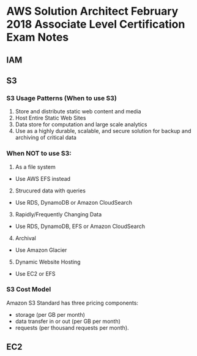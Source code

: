 # AWS Solution Architect February 2018 Associate Level Certification Exam Notes

## IAM

## S3
### S3 Usage Patterns (When to use S3)
1. Store and distribute static web content and media
2. Host Entire Static Web Sites
3. Data store for computation and large scale analytics
4. Use as a highly durable, scalable, and secure solution for backup and archiving of critical data

### When NOT to use S3:
1. As a file system
  - Use AWS EFS instead
2. Strucured data with queries
  - Use RDS, DynamoDB or Amazon CloudSearch
3. Rapidly/Frequently Changing Data
  - Use RDS, DynamoDB, EFS or Amazon CloudSearch
4. Archival
  - Use Amazon Glacier
5. Dynamic Website Hosting
  - Use EC2 or EFS
  
### S3 Cost Model
Amazon S3 Standard has three pricing components: 
* storage (per GB per month) 
* data transfer in or out (per GB per month)
* requests (per thousand requests per month).
## EC2
